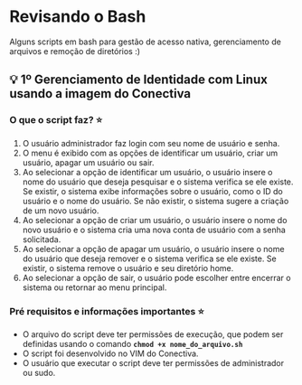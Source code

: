 # Revisando o Bash
Alguns scripts em bash para gestão de acesso nativa, gerenciamento de arquivos e remoção de diretórios :)

## 💡 1º Gerenciamento de Identidade com Linux usando a imagem do Conectiva
### O que o script faz? ⭐
1. O usuário administrador faz login com seu nome de usuário e senha.
2. O menu é exibido com as opções de identificar um usuário, criar um usuário, apagar um usuário ou sair.
3. Ao selecionar a opção de identificar um usuário, o usuário insere o nome do usuário que deseja pesquisar e o sistema verifica se ele existe. Se existir, o sistema exibe informações sobre o usuário, como o ID do usuário e o nome do usuário. Se não existir, o sistema sugere a criação de um novo usuário.
4. Ao selecionar a opção de criar um usuário, o usuário insere o nome do novo usuário e o sistema cria uma nova conta de usuário com a senha solicitada.
5. Ao selecionar a opção de apagar um usuário, o usuário insere o nome do usuário que deseja remover e o sistema verifica se ele existe. Se existir, o sistema remove o usuário e seu diretório home.
6. Ao selecionar a opção de sair, o usuário pode escolher entre encerrar o sistema ou retornar ao menu principal.
### Pré requisitos e informações importantes ⭐
- O arquivo do script deve ter permissões de execução, que podem ser definidas usando o comando **`chmod +x nome_do_arquivo.sh`**
- O script foi desenvolvido no VIM do Conectiva.
- O usuário que executar o script deve ter permissões de administrador ou sudo.
